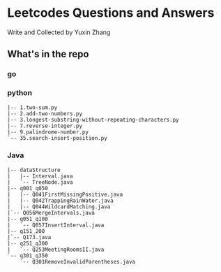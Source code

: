# Leetcodes Questions and Answers
Write and Collected by Yuxin Zhang

## What's in the repo

### go


### python

```
|-- 1.two-sum.py
|-- 2.add-two-numbers.py
|-- 3.longest-substring-without-repeating-characters.py
|-- 7.reverse-integer.py
|-- 9.palindrome-number.py
`-- 35.search-insert-position.py
```

### Java

```
|-- dataStructure
|   |-- Interval.java
|   `-- TreeNode.java
|-- q001_q050
|   |-- Q041FirstMissingPositive.java
|   |-- Q042TrappingRainWater.java
|   |-- Q044WildcardMatching.java
|`-- Q056MergeIntervals.java
|-- q051_q100
|   `-- Q057InsertInterval.java
|-- q151_200
|`-- Q173.java
|-- q251_q300
|   `-- Q253MeetingRoomsII.java
`-- q301_q350
    `-- Q301RemoveInvalidParentheses.java
```
